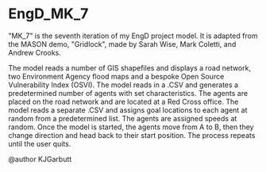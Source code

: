 # EngD_MK_7

"MK_7" is the seventh iteration of my EngD project model. It is adapted from  the MASON demo, 
"Gridlock", made by Sarah Wise, Mark Coletti, and Andrew Crooks.

The model reads a number of GIS shapefiles and displays a road network, two  Environment Agency
flood maps and a bespoke Open Source Vulnerability Index (OSVI).
The model reads in a .CSV and generates a predetermined number of agents with set  characteristics.
The agents are placed on the road network and are located at  a Red Cross office.
The model reads a separate .CSV and assigns goal locations to   each agent at random from a 
predetermined list.
The agents are assigned speeds at  random. 
Once the model is started, the agents move from A to B, then they change direction 
and head back to their start position. The process repeats until the user quits.

@author KJGarbutt

